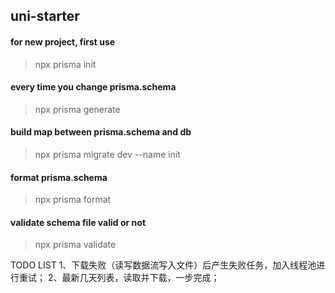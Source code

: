 ## uni-starter

#### for new project, first use
> npx prisma init

#### every time you change prisma.schema
> npx prisma generate


#### build map between prisma.schema and db
> npx prisma migrate dev --name init

#### format prisma.schema 
>npx prisma format

#### validate schema file valid or not
>npx prisma validate

TODO LIST
1、下载失败（读写数据流写入文件）后产生失败任务，加入线程池进行重试；
2、最新几天列表，读取并下载，一步完成；




